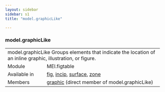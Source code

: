 ```yaml
---
layout: sidebar
sidebar: s1
title: "model.graphicLike"

---
```


<div class="classSpec model">
   <h3 id="model.graphicLike">model.graphicLike</h3>
   <table class="wovenodd">
      <tr>
         <td colspan="2" class="wovenodd-col2">
            <span class="label">model.graphicLike</span> Groups elements that indicate the location of an inline graphic, illustration, or
            figure.
         </td>
      </tr>
      <tr>
         <td class="wovenodd-col1">
            <span class="label" lang="en">Module</span>
         </td>
         <td class="wovenodd-col2">MEI.figtable</td>
      </tr>
      <tr>
         <td class="wovenodd-col1">
            <span class="label" lang="en">Available in</span>
         </td>
         <td class="wovenodd-col2">
            <div class="parent">
               <div>
                  <a class="link_odd_elementSpec" href="/v3/fig">fig</a>, 
                  <a class="link_odd_elementSpec" href="/v3/incip">incip</a>, 
                  <a class="link_odd_elementSpec" href="/v3/surface">surface</a>, 
                  <a class="link_odd_elementSpec" href="/v3/zone">zone</a>
               </div>
            </div>
         </td>
      </tr>
      <tr>
         <td class="wovenodd-col1">
            <span class="label" lang="en">Members</span>
         </td>
         <td class="wovenodd-col2">
            <div class="parent">
               <div>
                  <a class="link_odd_elementSpec" href="/v3/graphic">graphic</a> (direct member of model.graphicLike)
               </div>
            </div>
         </td>
      </tr>
   </table>
</div>